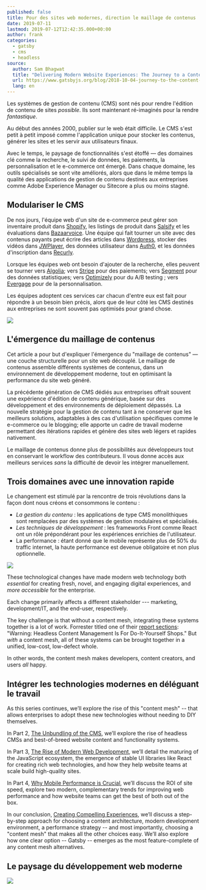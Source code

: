 ```yaml
---
published: false
title: Pour des sites web modernes, direction le maillage de contenus
date: 2019-07-11
lastmod: 2019-07-12T12:42:35.000+00:00
author: frank
categories:
  - gatsby
  - cms
  - headless
source:
  author: Sam Bhagwat
  title: "Delivering Modern Website Experiences: The Journey to a Content Mesh"
  url: https://www.gatsbyjs.org/blog/2018-10-04-journey-to-the-content-mesh/
  lang: en
---
```

Les systèmes de gestion de contenu (CMS) sont nés pour rendre l'édition de contenu de sites _possible_. Ils sont maintenant ré-imaginés pour la rendre _fantastique_.

Au début des années 2000, publier sur le web était difficile. Le CMS s'est petit à petit imposé comme l'application unique pour stocker les contenus, générer les sites et les servir aux utilisateurs finaux.

Avec le temps, le paysage de fonctionnalités s'est étoffé — des domaines clé comme la recherche, le suivi de données, les paiements, la personnalisation et le e-commerce ont émergé. Dans chaque domaine, les outils spécialisés se sont vite améliorés, alors que dans le même temps la qualité des applications de gestion de contenu destinés aux entreprises comme Adobe Experience Manager ou Sitecore a plus ou moins stagné.

## Modulariser le CMS

De nos jours, l'équipe web d'un site de e-commerce peut gérer son inventaire produit dans [Shopify](https://www.shopify.com/), les listings de produit dans [Salsify](https://www.salsify.com/) et les évaluations dans [Bazaarvoice](https://www.bazaarvoice.com/). Une équipe qui fait tourner un site avec des contenus payants peut écrire des articles dans [Wordpress](https://wordpress.org/), stocker des vidéos dans [JWPlayer](https://www.jwplayer.com/), des données utilisateur dans [Auth0](https://auth0.com/), et les données d'inscription dans [Recurly](https://recurly.com/).

Lorsque les équipes web ont besoin d'ajouter de la recherche, elles peuvent se tourner vers [Algolia](https://www.algolia.com/); vers [Stripe](http://stripe.com) pour des paiements; vers [Segment](https://segment.com/) pour des données statistiques; vers [Optimizely](https://www.optimizely.com/) pour du A/B testing ; vers [Evergage](https://www.evergage.com/) pour de la personnalisation.

Les équipes adoptent ces services car chacun d'entre eux est fait pour répondre à un besoin bien précis, alors que de leur côté les CMS destinés aux entreprises ne sont souvent pas optimisés pour grand chose.

![](https://res.cloudinary.com/jamstatic/image/upload/v1562938736/jamstatic/modular-cms-architecture.png)

## L'émergence du maillage de contenus

Cet article a pour but d'expliquer l'émergence du "maillage de contenus" — une couche structurelle pour un site web découplé. Le maillage de contenus assemble différents systèmes de contenus, dans un environnement de développement moderne, tout en optimisant la performance du site web généré.

La précédente génération de CMS dédiés aux entreprises offrait souvent une expérience d'édition de contenu générique, basée sur des développement et des environnements de déploiement dépassés. La nouvelle stratégie pour la gestion de contenu tant à ne conserver que les meilleurs solutions, adaptables à des cas d'utilisation spécifiques comme le e-commerce ou le blogging; elle apporte un cadre de travail moderne permettant des itérations rapides et génère des sites web légers et rapides nativement.

Le maillage de contenus donne plus de possibilités aux développeurs tout en conservant le workflow des contributeurs. Il vous donne accès aux meilleurs services _sans_ la difficulté de devoir les intégrer manuellement.

## Trois domaines avec une innovation rapide

Le changement est stimulé par la rencontre de trois révolutions dans la façon dont nous créons et consommons le contenu :

- _La gestion du contenu_ : les applications de type CMS monolithiques sont remplacées par des systèmes de gestion modulaires et spécialisés.
- _Les techniques de développement_ : les frameworks Front comme React ont un rôle prépondérant pour les expériences enrichies de l'utilisateur.
- La performance : étant donné que le mobile représente plus de 50% du traffic internet, la haute performance est devenue obligatoire et non plus optionnelle.

![](https://res.cloudinary.com/jamstatic/image/upload/v1562938846/jamstatic/three-website-revolutions.png)

These technological changes have made modern web technology both _essential_ for creating fresh, novel, and engaging digital experiences, and _more accessible_ for the enterprise.

Each change primarily affects a different stakeholder --- marketing, development/IT, and the end-user, respectively.

The key challenge is that without a content mesh, integrating these systems together is a lot of work. Forrester titled one of their [report sections](https://www.tangomodem.com/wp-content/uploads/2017/09/the-rise-of-the-headless-cms.pdf): "Warning: Headless Content Management Is For Do-It-Yourself Shops." But _with_ a content mesh, all of these systems can be brought together in a unified, low-cost, low-defect whole.

In other words, the content mesh makes developers, content creators, and users _all_ happy.

## Intégrer les technologies modernes en déléguant le travail

As this series continues, we’ll explore the rise of this "content mesh" -- that allows enterprises to adopt these new technologies without needing to DIY themselves.

In Part 2, [The Unbundling of the CMS](/blog/2018-10-10-unbundling-of-the-cms), we’ll explore the rise of headless CMSs and best-of-breed website content and functionality systems.

In Part 3, [The Rise of Modern Web Development](/blog/2018-10-11-rise-of-modern-web-development), we’ll detail the maturing of the JavaScript ecosystem, the emergence of stable UI libraries like React for creating rich web technologies, and how they help website teams at scale build high-quality sites.

In Part 4, [Why Mobile Performance is Crucial](/blog/2018-10-16-why-mobile-performance-is-crucial), we’ll discuss the ROI of site speed, explore two modern, complementary trends for improving web performance and how website teams can get the best of both out of the box.

In our conclusion, [Creating Compelling Experiences](/blog/2018-10-18-creating-compelling-content-experiences), we’ll discuss a step-by-step approach for choosing a content architecture, modern development environment, a performance strategy -- and most importantly, choosing a "content mesh" that makes all the other choices easy. We’ll also explore how one clear option -- Gatsby -- emerges as the most feature-complete of any content mesh alternatives.

## Le paysage du développement web moderne

![](https://res.cloudinary.com/jamstatic/image/upload/v1562939172/jamstatic/content-mesh.png)

